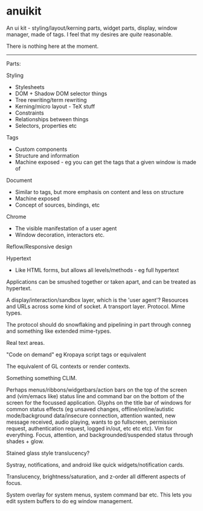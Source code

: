 # anuikit
An ui kit - styling/layout/kerning parts, widget parts, display, window manager, made of tags. I feel that my desires are *quite* reasonable.

There is nothing here at the moment.

---

Parts:

Styling
- Stylesheets
- DOM + Shadow DOM selector things
- Tree rewriting/term rewriting
- Kerning/micro layout - TeX stuff
- Constraints
- Relationships between things
- Selectors, properties etc

Tags
- Custom components
- Structure and information
- Machine exposed - eg you can get the tags that a given window is made of

Document
- Similar to tags, but more emphasis on content and less on structure
- Machine exposed
- Concept of sources, bindings, etc

Chrome
- The visible manifestation of a user agent
- Window decoration, interactors etc.

Reflow/Responsive design

Hypertext
- Like HTML forms, but allows all levels/methods - eg full hypertext

Applications can be smushed together or taken apart, and can be treated as hypertext.

A display/interaction/sandbox layer, which is the 'user agent'?
Resources and URLs across some kind of socket.
A transport layer.
Protocol.
Mime types.

The protocol should do snowflaking and pipelining in part through conneg and something like extended mime-types.

Real text areas.

"Code on demand" eg Kropaya script tags or equivalent

The equivalent of GL contexts or render contexts.

Something something CLIM.

Perhaps menus/ribbons/widgetbars/action bars on the top of the screen and (vim/emacs like) status line and command bar on the bottom of the screen for the focussed application. Glyphs on the title bar of windows for common status effects (eg unsaved changes, offline/online/autistic mode/background data/insecure connection, attention wanted, new message received, audio playing, wants to go fullscreen, permission request, authentication request, logged in/out, etc etc etc). Vim for everything. Focus, attention, and backgrounded/suspended status through shades + glow.

Stained glass style translucency?

Systray, notifications, and android like quick widgets/notification cards.

Translucency, brightness/saturation, and z-order all different aspects of focus.

System overlay for system menus, system command bar etc. This lets you edit system buffers to do eg window management.
